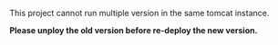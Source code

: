 This project cannot run multiple version in the same tomcat instance.

**Please unploy the old version before re-deploy the new version.**